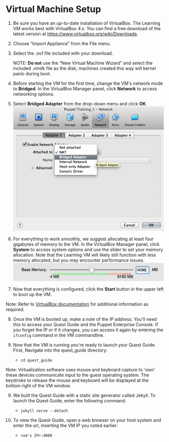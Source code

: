 # Virtual Machine Setup

1. Be sure you have an up-to-date installation of VirtualBox. The Learning VM works best with VirtualBox 4.x. You can find a free download of the latest version at https://www.virtualbox.org/wiki/Downloads.

2. Choose “Import Appliance” from the File menu.

3. Select the .ovf file included with your download.

	NOTE: __Do not__ use the “New Virtual Machine Wizard” and select the included .vmdk file as the disk; machines created this way will kernel panic during boot. 

4. Before starting the VM for the first time, change the VM's network mode to __Bridged__. In the VirtualBox Manager panel, click __Network__ to access networking options.

5. Select __Bridged Adapter__ from the drop-down menu and click __OK__.
![image](../assets/vbox_network_bridged.png)

6. For everything to work smoothly, we suggest allocating at least four gigabytes of memory to the VM. In the VirtualBox Manager panel, click __System__ to access system options and use the slider to set your memory allocation. Note that the Learning VM will likely still function with less memory allocated, but you may encounter performance issues.
![image](../assets/vbox_memory.png)

7. Now that everything is configured, click the __Start__ button in the upper left to boot up the VM.

Note: Refer to [VirtualBox documentation](http://www.virtualbox.org/manual) for additional information as required.

8. Once the VM is booted up, make a note of the IP address. You'll need this to access your Quest Guide and the Puppet Enterprise Console. If you forget the IP or if it changes, you can access it again by entering the `ifconfig` command in the VM commandline. 

8. Now that the VM is running you're ready to launch your Quest Guide. First, Navigate into the quest_guide directory:
	* `cd quest_guide`

Note: Virtualization software uses mouse and keyboard capture to 'own' these devices communicate input to the guest operating system. The keystroke to release the mouse and keyboard will be displayed at the bottom right of the VM window.

9. We built the Quest Guide with a static site generator called Jekyll. To launch the Quest Guide, enter the following command:
	* `jekyll serve --detach`
	
10. To view the Quest Guide, open a web browser on your host system and enter the url, inserting the VM IP you noted earlier:
	* `<vm's IP>:4000`